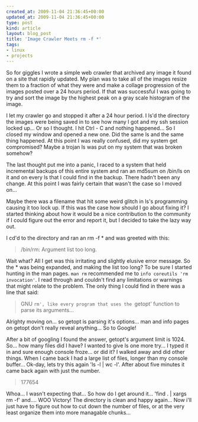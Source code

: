 ```yaml
---
created_at: 2009-11-04 21:36:45+00:00
updated_at: 2009-11-04 21:36:45+00:00
type: post
kind: article
layout: blog_post
title: 'Image Crawler Meets rm -f *'
tags:
- linux
- projects
---
```


So for giggles I wrote a simple web crawler that archived any image it found on
a site that rapidly updated. My plan was to take all of the images resize them
to a fraction of what they were and make a collage progression of the images
posted over a 24 hours period. If that was successful I was going to try and
sort the image by the highest peak on a gray scale histogram of the image.

I let my crawler go and stopped it after a 24 hour period. I ls'd the directory
the images were being saved in to see how many I got and my ssh session locked
up... Or so I thought. I hit Ctrl - C and nothing happened... So I closed my
window and opened a new one. Did the same ls and the same thing happened. At
this point I was really confused, did my system get compromised?  Maybe a
trojan ls was put on my system that was broken somehow?

The last thought put me into a panic, I raced to a system that held incremental
backups of this entire system and ran an md5sum on /bin/ls on it and on every
ls that I could find in the backup. There hadn't been any change. At this point
I was fairly certain that wasn't the case so I moved on...

Maybe there was a filename that hit some weird glitch in ls's programming
causing it too lock up. If this was the case how should I go about fixing it? I
started thinking about how it would be a nice contribution to the community if
I could figure out the error and report it, but I decided to take the lazy way
out.

I cd'd to the directory and ran an rm -f * and was greeted with this:

> /bin/rm: Argument list too long.

Wait what? All I get was this irritating and slightly elusive error message. So
the * was being expanded, and making the list too long? To be sure I started
hunting in the man pages. `man rm` recommended me to `info coreutils 'rm
invocation'`. I read through and couldn't find any limitations or warnings that
might relate to the problem. The only thing I could find in there was a line
that said:

> GNU `rm', like every program that uses the `getopt' function to parse its
> arguments...

Alrighty moving on... so getopt is parsing it's options... man and info pages
on getopt don't really reveal anything... So to Google!

After a bit of googling I found the answer, getopt's argument limit is 1024.
So... how many files did I have? I wanted to give ls one more try... I typed it
in and sure enough console froze... or did it? I walked away and did other
things. When I came back I had a large list of files, longer than my console
buffer... Ok-day, lets try this again 'ls -l | wc -l'. After about five minutes
it came back again with just the number.

> 177654
 
Whoa... I wasn't expecting that... So how do I get around it... 'find . | xargs
rm -f' and.... WOO Victory! The directory is clean and happy again... Now i'll
just have to figure out how to cut down the number of files, or at the very
least organize them into more managable chunks...

